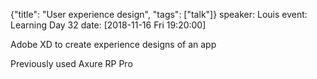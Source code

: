 {"title": "User experience design", "tags": ["talk"]}
speaker: Louis
event: Learning Day 32
date: [2018-11-16 Fri 19:20:00]

Adobe XD to create experience designs of an app

Previously used Axure RP Pro

